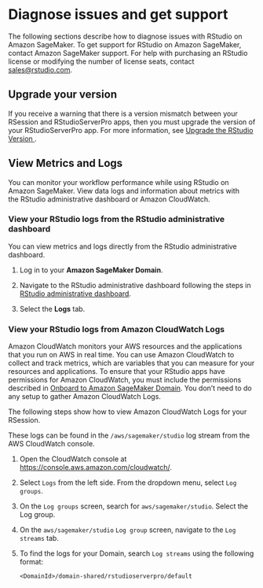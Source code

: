 # Diagnose issues and get support<a name="rstudio-troubleshooting"></a>

 The following sections describe how to diagnose issues with RStudio on Amazon SageMaker\. To get support for RStudio on Amazon SageMaker, contact Amazon SageMaker support\. For help with purchasing an RStudio license or modifying the number of license seats, contact [sales@rstudio\.com](mailto:sales@rstudio.com)\.

## Upgrade your version<a name="rstudio-troubleshooting-upgrade"></a>

If you receive a warning that there is a version mismatch between your RSession and RStudioServerPro apps, then you must upgrade the version of your RStudioServerPro app\. For more information, see [Upgrade the RStudio Version ](rstudio-version.md)\.

## View Metrics and Logs<a name="rstudio-troubleshooting-view"></a>

You can monitor your workflow performance while using RStudio on Amazon SageMaker\. View data logs and information about metrics with the RStudio administrative dashboard or Amazon CloudWatch\. 

### View your RStudio logs from the RStudio administrative dashboard<a name="rstudio-troubleshooting-logs"></a>

 You can view metrics and logs directly from the RStudio administrative dashboard\. 

1.  Log in to your **Amazon SageMaker Domain**\. 

1.  Navigate to the RStudio administrative dashboard following the steps in [RStudio administrative dashboard](rstudio-admin.md)\. 

1.  Select the **Logs** tab\. 

### View your RStudio logs from Amazon CloudWatch Logs<a name="rstudio-troubleshooting-logs"></a>

 Amazon CloudWatch monitors your AWS resources and the applications that you run on AWS in real time\. You can use Amazon CloudWatch to collect and track metrics, which are variables that you can measure for your resources and applications\. To ensure that your RStudio apps have permissions for Amazon CloudWatch, you must include the permissions described in [Onboard to Amazon SageMaker Domain](gs-studio-onboard.md)\. You don’t need to do any setup to gather Amazon CloudWatch Logs\. 

 The following steps show how to view Amazon CloudWatch Logs for your RSession\. 

These logs can be found in the `/aws/sagemaker/studio` log stream from the AWS CloudWatch console\.

1. Open the CloudWatch console at [https://console\.aws\.amazon\.com/cloudwatch/](https://console.aws.amazon.com/cloudwatch/)\.

1. Select `Logs` from the left side\. From the dropdown menu, select `Log groups`\.

1. On the `Log groups` screen, search for `aws/sagemaker/studio`\. Select the Log group\.

1. On the `aws/sagemaker/studio` `Log group` screen, navigate to the `Log streams` tab\.

1. To find the logs for your Domain, search `Log streams` using the following format:

   ```
   <DomainId>/domain-shared/rstudioserverpro/default
   ```
